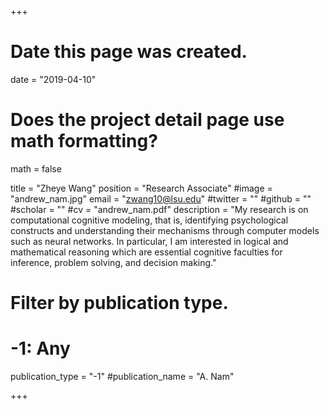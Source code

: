 +++
# Date this page was created.
date = "2019-04-10"

# Does the project detail page use math formatting?
math = false

title = "Zheye Wang"
position = "Research Associate"
#image = "andrew_nam.jpg"
email = "zwang10@lsu.edu"
#twitter = ""
#github = ""
#scholar = ""
#cv = "andrew_nam.pdf"
description = "My research is on computational cognitive modeling, that is, identifying psychological constructs and understanding their mechanisms through computer models such as neural networks. In particular, I am interested in logical and mathematical reasoning which are essential cognitive faculties for inference, problem solving, and decision making."

# Filter by publication type.
# -1: Any
publication_type = "-1"
#publication_name = "A. Nam"
 
+++
